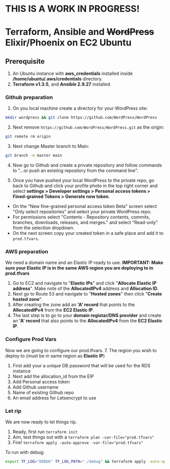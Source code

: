 # THIS IS A WORK IN PROGRESS!
# Terraform, Ansible and ~~WordPress~~ Elixir/Phoenix on EC2 Ubuntu

## Prerequisite
1. An Ubuntu instance with **aws_credentials** installed inside **/home/ubuntu/.aws/credentials** directory.
2. **Terraform v1.3.5**, and **Ansible 2.9.27** installed. 

### Github preparation
1. On you local machine create a directory for your WordPress site: 
```bash
mkdir wordpress && git clone https://github.com/WordPress/WordPress
```
2. Next remove `https://github.com/WordPress/WordPress.git` as the origin:
```bash
git remote rm origin
```
3. Next change Master branch to Main: 
```bash
git branch -m master main
```

4. Now go to Github and create a private repository and follow commands to "…or push an existing repository from the command line". 

5. Once you have pushed your local WordPress to the private repo, go back to Github and click your profile photo in the top right corner and select **settings > Developer settings > Personal access tokens > Fined-grained Tokens > Generate new token**. 
 - On the "New fine-grained personal access token Beta" screen select "Only select repositories" and select your private WordPress repo. 
 - For permissions select "Contents -  Repository contents, commits, branches, downloads, releases, and merges." and select "Read-only" from the selection dropdown. 
 - On the next screen copy your created token in a safe place and add it to `prod.tfvars`.

### AWS preparation
We need a domain name and an Elastic IP ready to use.
**IMPORTANT: Make sure your Elastic IP is in the same AWS region you are deploying to in prod.tfvars**
1. Go to EC2 and navigate to "**Elastic IPs**" and click "**Allocate Elastic IP address**". Make note of the **AllocatedIPv4** address and **Allocation ID**. 
2. Next go to Route 53 and navigate to "**Hosted zones**" then click "**Create hosted zone**". 
3. After creating the zone add an **'A' record** that points to the **AllocatedIPv4** from the **EC2 Elastic IP**. 
4. The last step is to go to your **domain registar/DNS provider** and create an **'A' record** that also points to the **AllocatedIPv4** from the **EC2 Elastic IP**.

### Configure Prod Vars    
Now we are going to configure our prod.tfvars. 
7. The region you wish to deploy to (must be in same region as **Elastic IP**)
1. First add your a unique DB password that will be used for the RDS instance
2. Next add the allocation_id from the EIP
3. Add Personal access token
4. Add Github username
5. Name of existing Github repo
6. An email address for Letsencrypt to use


### Let rip
We are now ready to let things rip. 
1. Ready, first run `terraform init` 
2. Aim, test things out with a `terraform plan -var-file="prod.tfvars"`
3. Fire! `terraform apply -auto-approve -var-file="prod.tfvars"`

To run with debug:
```bash
export TF_LOG="DEBUG" TF_LOG_PATH="./debug" && terraform apply -auto-approve -var-file="prod.tfvars" 
```

